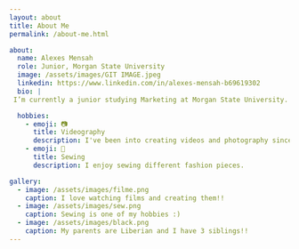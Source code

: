 ```yaml
---
layout: about
title: About Me
permalink: /about-me.html

about:
  name: Alexes Mensah
  role: Junior, Morgan State University
  image: /assets/images/GIT IMAGE.jpeg
  linkedin: https://www.linkedin.com/in/alexes-mensah-b69619302
  bio: |
 I’m currently a junior studying Marketing at Morgan State University. I expect to graduate in 2025. My work explores water quality issues and the potential of AI in solving them. When I’m not working on research, I enjoy photography, watching films, and sewing fashion pieces.

  hobbies:
    - emoji: 📷
      title: Videography
      description: I've been into creating videos and photography since I was very young.
    - emoji: 🧵
      title: Sewing 
      description: I enjoy sewing different fashion pieces.

gallery:
  - image: /assets/images/filme.png
    caption: I love watching films and creating them!!
  - image: /assets/images/sew.png
    caption: Sewing is one of my hobbies :)
  - image: /assets/images/black.png
    caption: My parents are Liberian and I have 3 siblings!!
---
```


  
